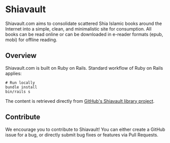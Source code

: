 # Shiavault
Shiavault.com aims to consolidate scattered Shia Islamic books around the Internet into a simple, clean, and 
minimalistic site for consumption. All books can be read online or can be downloaded in e-reader formats
(epub, mobi) for offline reading.

## Overview
Shiavault.com is built on Ruby on Rails. Standard workflow of Ruby on Rails applies:

```
# Run locally
bundle install
bin/rails s
```

The content is retrieved directly from [GitHub's Shiavault library project](https://github.com/shiavault/shiavault-library).

## Contribute
We encourage you to contribute to Shiavault! You can either create a GitHub issue for a bug, or directly
submit bug fixes or features via Pull Requests. 